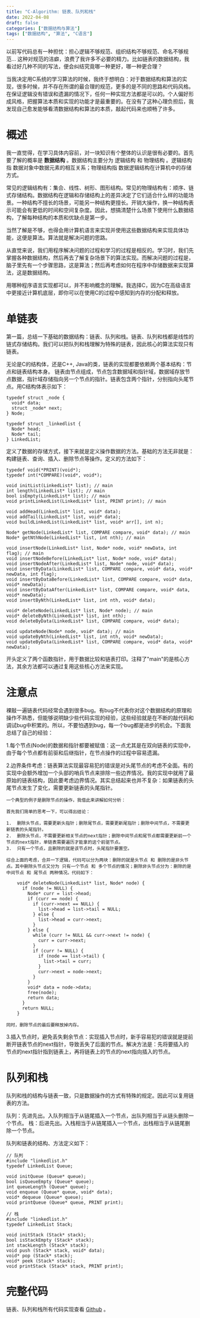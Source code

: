 ```yaml
---
title: "C-Algorithm: 链表、队列和栈"
date: 2022-04-08
draft: false
categories: ["数据结构与算法"]
tags: ["数据结构", "算法", "C语言"]
---
```


以前写代码总有一种担忧：担心逻辑不够规范、组织结构不够规范、命名不够规范&#x2026; 这种对规范的洁癖，浪费了我许多不必要的精力。比如链表的数据结构，我看过好几种不同的写法，便会纠结究竟哪一种更好，哪一种更合理？

当我决定用C系统的学习算法的时候，我终于想明白：对于数据结构和算法的实现，很多时候，并不存在所谓的最合理的规范，更多的是不同的思路和代码风格。在保证逻辑没有错误和遗漏的情况下，任何一种实现方法都是可以的。个人偏好形成风格，把握算法本质和实现的功能才是最重要的。在没有了这种心理负担后，我发现自己愈发能够看清数据结构和算法的本质，敲起代码来也顺畅了许多。


<a id="org2ebfc61"></a>

# 概述

我一直觉得，在学习具体内容前，对一块知识有个整体的认识是很有必要的。首先要了解的概率是 **数据结构** 。数据结构主要分为 逻辑结构 和 物理结构 。逻辑结构指 数据对象中数据元素的相互关系；物理结构指 数据逻辑结构在计算机中的存储方式。

常见的逻辑结构有：集合、线性、树形、图形结构。常见的物理结构有：顺序、链式存储结构。数据结构在逻辑和存储结构上的差异决定了它们适合什么样的功能场景。一种结构不擅长的场景，可能另一种结构更擅长。开销大操作，换一种结构表示可能会有更低的时间和空间复杂度。因此，想搞清楚什么场景下使用什么数据结构，了解每种结构的本质和优缺点是第一步。

当然了解是不够，也得会用计算机语言来实现并使用这些数据结构来实现具体功能，这便是算法。算法就是解决问题的思路。

从直觉来说，我们用程序解决问题的过程和学习的过程是相反的。学习时，我们先掌握各种数据结构，然后再去了解复杂场景下的算法实现。而解决问题的过程是，脑子里先有一个步骤思路，这是算法；然后再考虑如何在程序中存储数据来实现算法，这是数据结构。

用哪种程序语言实现都可以，并不影响概念的理解。我选择C，因为C在高级语言中更接近计算机底层，即你可以在使用C的过程中感知到内存的分配和释放。


<a id="orgffe9bf5"></a>

# 单链表

第一篇，总结一下基础的数据结构：链表、队列和栈。链表、队列和栈都是线性的链式存储结构。我们可以把队列和栈理解为特殊的链表，因此核心的算法实现只有链表。

无论是C的结构体，还是C++, Java的类，链表的实现都要依赖两个基本结构：节点和链表结构本身。
链表由节点组成，节点包含数据域和指针域，数据域存放节点数据，指针域存储指向另一个节点的指针。链表包含两个指针，分别指向头尾节点。用C结构体表示如下：

    typedef struct _node {
      void* data;
      struct _node* next;
    } Node;
    
    typedef struct _linkedlist {
      Node* head;
      Node* tail;
    } LinkedList;

定义了数据的存储方式，接下来就是定义操作数据的方法。基础的方法无非就是：构建链表、查询、插入、删除节点等操作。定义的方法如下：

    typedef void(*PRINT)(void*);
    typedef int(*COMPARE)(void*, void*);
    
    void initList(LinkedList* list); // main
    int length(LinkedList* list); // main
    bool isEmpty(LinkedList* list); // main
    void printLinkedList(LinkedList* list, PRINT print); // main
    
    void addHead(LinkedList* list, void* data);
    void addTail(LinkedList* list, void* data);
    void buildLinkedList(LinkedList* list, void* arr[], int n);
    
    Node* getNode(LinkedList* list, COMPARE compare, void* data); // main
    Node* getNthNode(LinkedList* list, int nth); // main
    
    void insertNode(LinkedList* list, Node* node, void* newData, int flag); // main
    void insertNodeBefore(LinkedList* list, Node* node, void* data);
    void insertNodeAfter(LinkedList* list, Node* node, void* data);
    void insertByData(LinkedList* list, COMPARE compare, void* data, void* newData, int flag);
    void insertByDataBefore(LinkedList* list, COMPARE compare, void* data, void* newData);
    void insertByDataAfter(LinkedList* list, COMPARE compare, void* data, void* newData);
    void insertByNth(LinkedList* list, int nth, void* data);
    
    void* deleteNode(LinkedList* list, Node* node); // main
    void* deleteByNth(LinkedList* list, int nth);
    void deleteByData(LinkedList* list, COMPARE compare, void* data);
    
    void updateNode(Node* node, void* data); // main
    void updateByNth(LinkedList* list, int nth, void* newData);
    void updateByData(LinkedList* list, COMPARE compare, void* data, void* newData);

开头定义了两个函数指针，用于数据比较和链表打印。注释了"main"的是核心方法，其余方法都可以通过复用这些核心方法来实现。


<a id="orgfba2876"></a>

# 注意点

裸敲一遍链表代码经常会遇到很多bug。有bug不代表你对这个数据结构的原理和操作不熟悉，但能够说明缺少些代码实现的经验，这些经验就是在不断的敲代码和调试bug中积累的。所以，不要怕遇到bug，每一个bug都是进步的机会。下面我总结了自己的经验：

1.每个节点(Node)的数据和指针都要被赋值：这一点尤其是在双向链表的实现中，由于每个节点都有前驱和后继指针，在节点操作的过程中容易遗漏。

2.边界条件考虑：链表算法实现最容易犯的错误是对头尾节点的考虑不全面。有的实现中会额外增加一个头部的哨兵节点来排除一些边界情况。我的实现中就用了最原始的链表结构，因此要考虑边界情况。其实总结起来也并不复杂：如果链表的头尾节点发生了变化，需要更新链表的头尾指针。
    
    一个典型的例子是删除节点的操作，我借此来讲解如何分析：
    
    首先我们简单的思考一下，可以得出结论：
    
    1.  删除头节点，需要更新头指针；删除尾节点，需要更新尾指针；删除中间节点，不需要更新链表的头尾指针。
    2.  删除头节点，不需要更新相关节点的next指针；删除中间节点和尾节点都需要更新前一个节点的next指针，单链表需要遍历才能拿的这个前驱节点。
    3.  只有一个节点，且删除的就是该节点时，头尾指针要置空。
    
    综合上面的考虑，合并一下逻辑，代码可以分为两块：删除的就是头节点 和 删除的是非头节点。其中删除头节点又分为 只有一个节点 和 多个节点的情况；删除非头节点分为：删除的是 中间节点 和 尾节点 两种情况。代码如下：
    
        void* deleteNode(LinkedList* list, Node* node) {
          if (node != NULL) {
            Node* curr = list->head;
            if (curr == node) {
              if (curr->next == NULL) {
                list->head = list->tail = NULL;
              } else {
                list->head = curr->next;
              }
            } else {
              while (curr != NULL && curr->next != node) {
                curr = curr->next;
              }
              if (curr != NULL) {
                if (node == list->tail) {
                  list->tail = curr;
                }
                curr->next = node->next;
              }
            }
            void* data = node->data;
            free(node);
            return data;
          }
          return NULL;
        }
    
    同时，删除节点的最后要释放掉内存。

3.插入节点时，避免丢失剩余节点：实现插入节点时，新手容易犯的错误就是提前断开链表节点的next指针，导致丢失了后面的节点。解决方法是：先将要插入的节点的next指针指到链表上，再将链表上的节点的next指向插入的节点。


<a id="org01f3287"></a>

# 队列和栈

队列和栈的结构与链表一致，只是数据操作的方式有特殊的规定。因此可以复用链表的方法。

队列：先进先出。入队列相当于从链尾插入一个节点，出队列相当于从链头删除一个节点。
栈：后进先出。入栈相当于从链尾插入一个节点，出栈相当于从链尾删除一个节点。

队列和链表的结构、方法定义如下：

    // 队列
    #include "linkedlist.h"
    typedef LinkedList Queue;
    
    void initQueue (Queue* queue);
    bool isQueueEmpty (Queue* queue);
    int queueLength (Queue* queue);
    void enqueue (Queue* queue, void* data);
    void* dequeue (Queue* queue);
    void printQueue (Queue* queue, PRINT print);
    
    // 栈
    #include "linkedlist.h"
    typedef LinkedList Stack;
    
    void initStack (Stack* stack);
    bool isStackEmpty (Stack* stack);
    int stackLength (Stack* stack);
    void push (Stack* stack, void* data);
    void* pop (Stack* stack);
    void* peek (Stack* stack);
    void printStack (Stack* stack, PRINT print);


<a id="org8822a14"></a>

# 完整代码

链表、队列和栈所有代码实现查看 [Github](https://github.com/Kinneyzhang/LangC/tree/main/C-Algorithm/LinkedList) 。
